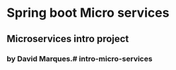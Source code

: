 # Spring boot Micro services

## Microservices intro project
### by David Marques.# intro-micro-services
